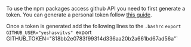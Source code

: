 To use the npm packages access github API you need to first generate a token. You can generate a personal token follow [this guide](https://help.github.com/articles/creating-a-personal-access-token-for-the-command-line/).

Once a token is generated add the following lines to the `.bashrc`
`export GITHUB_USER="yeshasvitvs"
`export GITHUB_TOKEN="818bb2e0783f99314d336aa20b2a661bd67ad56a"`
